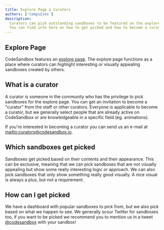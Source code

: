 ```yaml
---
title: Explore Page & Curators
authors: ['CompuIves']
description:
  Curators can pick outstanding sandboxes to be featured on the explore page.
  You can find info here on how to get picked and how to become a curator.
---
```


## Explore Page

CodeSandbox features an [explore page](/explore). The explore page functions as
a place where curators can highlight interesting or visually appealing sandboxes
created by others.

## What is a curator

A curator is someone in the community who has the privilege to pick sandboxes
for the explore page. You can get an invitation to become a "curator" from the
staff or other curators. Everyone is applicable to become a curator, but we
generally select people that are already active on CodeSandbox or are
knowledgeable in a specific field (eg. animations).

If you're interested in becoming a curator you can send us an e-mail at
<mailto:curators@codesandbox.io>.

## Which sandboxes get picked

Sandboxes get picked based on their contents and their appearance. This can be
exclusive, meaning that we can pick sandboxes that are not visually appealing
but show some really interesting logic or approach. We can also pick sandboxes
that only show something really good visually. A nice visual is always a plus,
but not a requirement.

## How can I get picked

We have a dashboard with popular sandboxes to pick from, but we also pick based
on what we happen to see. We generally scour Twitter for sandboxes too, if you
want to be picked we recommend you to mention us in a tweet
[@codesandbox](https://twitter.com/codesandbox) with your sandbox!
